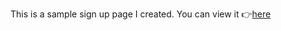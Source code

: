 This is a sample sign up page I created. 
You can view it 👉[here](https://calebl42.github.io/odin-sign-up)
